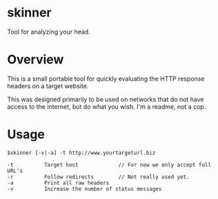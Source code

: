 # skinner
Tool for analyzing your head.

# Overview
This is a small portable tool for quickly evaluating the HTTP response headers on a target website. 

This was designed primarily to be used on networks that do not have access to the internet, but do what you wish. I'm a readme, not a cop.

# Usage

```
$skinner [-v|-a] -t http://www.yourtargeturl.biz

-t	        Target host	            // For now we only accept full URL's
-r	        Follow redirects        // Not really used yet.
-a	        Print all raw headers
-v	        Increase the number of status messages
```